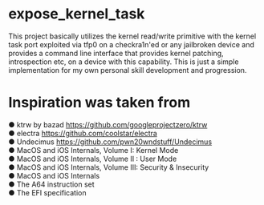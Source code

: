 # expose_kernel_task

This project basically utilizes the kernel read/write primitive with the kernel task port exploited via tfp0 on a checkra1n'ed or any jailbroken device and provides a command line interface that provides kernel patching, introspection etc, on a device with this capability. This is just a simple implementation for my own personal skill development and progression.

# Inspiration was taken from
● ktrw by bazad https://github.com/googleprojectzero/ktrw <br />
● electra https://github.com/coolstar/electra <br />
● Undecimus https://github.com/pwn20wndstuff/Undecimus <br />
● MacOS and iOS Internals, Volume I: Kernel Mode <br />
● MacOS and iOS Internals, Volume II : User Mode <br />
● MacOS and iOS Internals, Volume III: Security & Insecurity <br />
● MacOS and iOS Internals <br />
● The A64 instruction set <br />
● The EFI specification <br />